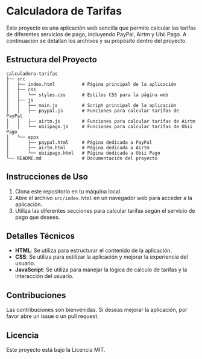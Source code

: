 # Calculadora de Tarifas

Este proyecto es una aplicación web sencilla que permite calcular las tarifas de diferentes servicios de pago, incluyendo PayPal, Airtm y Ubii Pago. A continuación se detallan los archivos y su propósito dentro del proyecto.

## Estructura del Proyecto

```
calculadora-tarifas
├── src
│   ├── index.html          # Página principal de la aplicación
│   ├── css
│   │   └── styles.css      # Estilos CSS para la página web
│   ├── js
│   │   ├── main.js         # Script principal de la aplicación
│   │   ├── paypal.js       # Funciones para calcular tarifas de PayPal
│   │   ├── airtm.js        # Funciones para calcular tarifas de Airtm
│   │   └── ubiipago.js     # Funciones para calcular tarifas de Ubii Pago
│   └── apps
│       ├── paypal.html     # Página dedicada a PayPal
│       ├── airtm.html      # Página dedicada a Airtm
│       └── ubiipago.html   # Página dedicada a Ubii Pago
└── README.md               # Documentación del proyecto
```

## Instrucciones de Uso

1. Clona este repositorio en tu máquina local.
2. Abre el archivo `src/index.html` en un navegador web para acceder a la aplicación.
3. Utiliza las diferentes secciones para calcular tarifas según el servicio de pago que desees.

## Detalles Técnicos

- **HTML**: Se utiliza para estructurar el contenido de la aplicación.
- **CSS**: Se utiliza para estilizar la aplicación y mejorar la experiencia del usuario.
- **JavaScript**: Se utiliza para manejar la lógica de cálculo de tarifas y la interacción del usuario.

## Contribuciones

Las contribuciones son bienvenidas. Si deseas mejorar la aplicación, por favor abre un issue o un pull request.

## Licencia

Este proyecto está bajo la Licencia MIT.